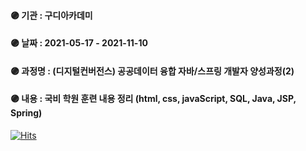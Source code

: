 #### 🟣 기관 : 구디아카데미
#### 🟣 날짜 : 2021-05-17 - 2021-11-10
#### 🟣 과정명 : (디지털컨버전스) 공공데이터 융합 자바/스프링 개발자 양성과정(2)
#### 🟣 내용 : 국비 학원 훈련 내용 정리 (html, css, javaScript, SQL, Java, JSP, Spring)

[![Hits](https://hits.seeyoufarm.com/api/count/incr/badge.svg?url=https%3A%2F%2Fgithub.com%2FYuHyeRi%2Fhit-counter&count_bg=%23E9CED2&title_bg=%23555555&icon=bilibili.svg&icon_color=%23FFF9F9&title=hits&edge_flat=false)](https://hits.seeyoufarm.com)
